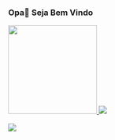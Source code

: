 ### Opa👋 Seja Bem Vindo </br>

<div>
  <a href = "https://github.com/CyberGutz">
  <img height = "180em" src = "https://github-readme-stats.vercel.app/api?username=IsraelAlexsander&include_all_commits=true&count_private=true&show_icons=true&theme=dark&locale=pt-br"/>
  <a href = "https://github.com/CyberGutz">
  <img hight = "180em" src = "https://github-readme-stats.vercel.app/api/top-langs/?username=IsraelAlexsander&languagecount=8&theme=dark&locale=pt-br&count_private=true"/>
</div>

<div>
  
</div></br>
  
  <div>
    <a href="https://www.linkedin.com/in/israel-alexsander-vilela-de-andrade-b83b16192/" target ="_blank"><img src="https://img.shields.io/badge/LinkedIn-0077B5?style=for-the-badge&logo=linkedin&logoColor=white" target="_blank"></a>
  </div>
